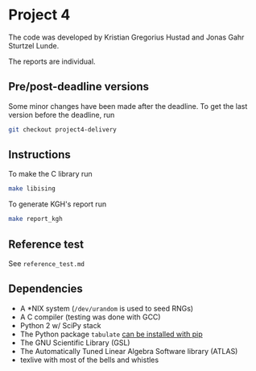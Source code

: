 # Project 4

The code was developed by Kristian Gregorius Hustad and Jonas Gahr Sturtzel Lunde.

The reports are individual.

## Pre/post-deadline versions
Some minor changes have been made after the deadline. To get the last version before the deadline, run
``` sh
git checkout project4-delivery
```

## Instructions
To make the C library run
``` sh
make libising
```

To generate KGH's report run
``` sh
make report_kgh
```




## Reference test
See `reference_test.md`

## Dependencies
* A \*NIX system (`/dev/urandom` is used to seed RNGs)
* A C compiler (testing was done with GCC)
* Python 2 w/ SciPy stack
* The Python package `tabulate` [can be installed with pip](https://pypi.python.org/pypi/tabulate)
* The GNU Scientific Library (GSL)
* The Automatically Tuned Linear Algebra Software library (ATLAS)
* texlive with most of the bells and whistles
